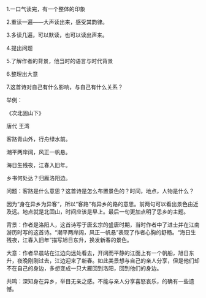 1.一口气读完，有一个整体的印象

2.重读一遍——大声读出来，感受其韵律。

3.多读几遍，可以默读，也可以读出声来。

4.提出问题

5.了解作者的背景，他当时的语言与时代背景

6.整理出大意

7.这首诗对自己有什么影响，与自己有什么关系？

举例：

《次北固山下》

唐代  王湾

客路青山外，行舟绿水前。

潮平两岸阔，风正一帆悬。

海日生残夜，江春入旧年。 

乡书何处达？归雁洛阳边。 

问题：客路是什么意思？这首诗是怎么布置景色的？时间，地点，人物是什么？

因为“身在异乡为异客”，所以“客路”有异乡的路的意思。前两句可以看出景色由近及远。地点就是北固山，时间应该是早上。最后一句更加点明了思乡的主题。

背景：作者是洛阳人，这首诗写于唐玄宗的盛唐时期，当时作者中了进士并在江南游历时写的这首诗。“潮平两岸阔，风正一帆悬”表现了作者心胸的舒畅。“海日生残夜，江春入旧年”描写旭日东升，换发新春的景色。

大意：作者早晨站在江边向远处看去，开阔而平静的江面上有一个帆船，旭日东升，夜晚刚刚过去，江边迎来了新春。如此美景想与自己的亲人分享，但是他们却不在自己的身边，多想变成一只大雁回到洛阳，回到他们的身边。

共鸣：深知身在异乡，举目无亲之感。不能与亲人分享喜怒哀乐，的确有一些遗憾。